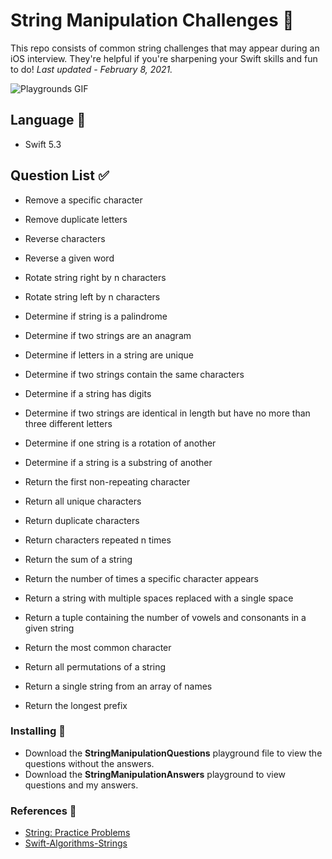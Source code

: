 # String Manipulation Challenges 🚀
This repo consists of common string challenges that may appear during an iOS interview. They're helpful if you're sharpening your Swift skills and fun to do! *Last updated - February 8, 2021.* 
 
 ![Playgrounds GIF](https://media.giphy.com/media/l41YgDnHkMxVls4P6/giphy.gif)
  
## Language 🐥
* Swift 5.3 

## Question List ✅
 * Remove a specific character
 * Remove duplicate letters
 
 * Reverse characters
 * Reverse a given word
 
 * Rotate string right by n characters
 * Rotate string left by n characters
 
 * Determine if string is a palindrome
 * Determine if two strings are an anagram
 * Determine if letters in a string are unique
 * Determine if two strings contain the same characters
 * Determine if a string has digits
 * Determine if two strings are identical in length but have no more than three different letters
 * Determine if one string is a rotation of another
 * Determine if a string is a substring of another
 
 * Return the first non-repeating character
 * Return all unique characters
 * Return duplicate characters
 * Return characters repeated n times
 * Return the sum of a string
 * Return the number of times a specific character appears
 * Return a string with multiple spaces replaced with a single space
 * Return a tuple containing the number of vowels and consonants in a given string
 * Return the most common character
 * Return all permutations of a string
 * Return a single string from an array of names
 * Return the longest prefix 
 

### Installing 🤖
* Download the **StringManipulationQuestions** playground file to view the questions without the answers.
* Download the **StringManipulationAnswers** playground to view questions and my answers.

### References 🔖
* [String: Practice Problems](https://medium.com/techie-delight/string-practice-problems-i-c64e073a7138)
* [Swift-Algorithms-Strings](https://github.com/kingreza/Swift-Algorithms-Strings-)
 


